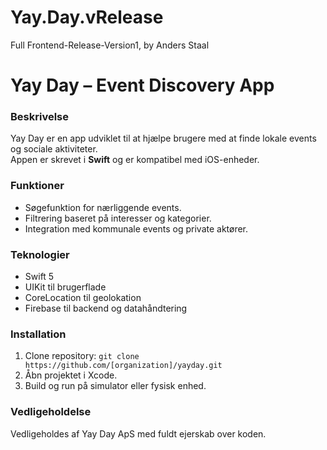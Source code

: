 # Yay.Day.vRelease
Full Frontend-Release-Version1, by Anders Staal

# Yay Day – Event Discovery App

### Beskrivelse

Yay Day er en app udviklet til at hjælpe brugere med at finde lokale events og sociale aktiviteter.  
Appen er skrevet i **Swift** og er kompatibel med iOS-enheder.

### Funktioner

- Søgefunktion for nærliggende events.
- Filtrering baseret på interesser og kategorier.
- Integration med kommunale events og private aktører.
  
### Teknologier

- Swift 5
- UIKit til brugerflade
- CoreLocation til geolokation
- Firebase til backend og datahåndtering

### Installation

1. Clone repository: `git clone https://github.com/[organization]/yayday.git`
2. Åbn projektet i Xcode.
3. Build og run på simulator eller fysisk enhed.
### Vedligeholdelse
Vedligeholdes af Yay Day ApS med fuldt ejerskab over koden.

